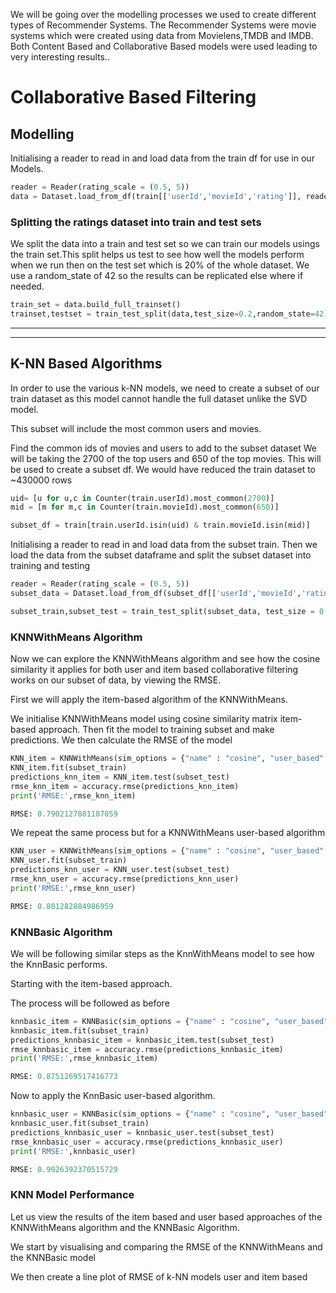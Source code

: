 
We will be going over the modelling processes we used to create different types of Recommender Systems. The Recommender Systems were movie systems which were created using data from Movielens,TMDB and IMDB. Both Content Based and Collaborative Based models were used leading to very interesting results..

# Collaborative Based Filtering

## Modelling
Initialising a reader to read in and load data from the train df for use in our Models.

```python
reader = Reader(rating_scale = (0.5, 5))
data = Dataset.load_from_df(train[['userId','movieId','rating']], reader)
```

### Splitting the ratings dataset into train and test sets
We split the data into a train and test set so we can train our models usings the train set.This split helps us test to see how well the models perform when we run then on the test set which is 20% of the whole dataset. We use a random_state of 42 so the results can be replicated else where if needed.

```python
train_set = data.build_full_trainset()
trainset,testset = train_test_split(data,test_size=0.2,random_state=42)
```
---
---

## K-NN Based Algorithms

In order to use the various k-NN models, we need to create a subset of our train dataset as this model cannot handle the full dataset unlike the SVD model.


This subset will include the most common users and movies.

Find the common ids of movies and users to add to the subset dataset
We will be taking the 2700 of the top users and 650 of the top movies. This will be used to create a subset df. We would have reduced the train dataset to ~430000 rows

```python
uid= [u for u,c in Counter(train.userId).most_common(2700)]
mid = [m for m,c in Counter(train.movieId).most_common(650)]

subset_df = train[train.userId.isin(uid) & train.movieId.isin(mid)]
```
Initialising a reader to read in and load data from the subset train. Then we load the data from the subset dataframe and split the subset dataset into training and testing 

```python
reader = Reader(rating_scale = (0.5, 5))
subset_data = Dataset.load_from_df(subset_df[['userId','movieId','rating']], reader)

subset_train,subset_test = train_test_split(subset_data, test_size = 0.2, random_state = 42)
```


### KNNWithMeans Algorithm

Now we can explore the KNNWithMeans algorithm and see how the cosine similarity it applies for both user and item based  collaborative filtering works on our subset of data, by viewing the RMSE.

First we will apply the item-based algorithm of the KNNWithMeans.

We initialise KNNWithMeans model using cosine similarity matrix item-based approach. Then fit the model to training subset and make predictions. We then calculate the RMSE of the model

```python
KNN_item = KNNWithMeans(sim_options = {"name" : "cosine", "user_based" : False})
KNN_item.fit(subset_train)
predictions_knn_item = KNN_item.test(subset_test)
rmse_knn_item = accuracy.rmse(predictions_knn_item)
print('RMSE:',rmse_knn_item)
```
```python
RMSE: 0.7902127881187059
```

We repeat the same process but for a KNNWithMeans user-based algorithm

```python
KNN_user = KNNWithMeans(sim_options = {"name" : "cosine", "user_based" : True})
KNN_user.fit(subset_train)
predictions_knn_user = KNN_user.test(subset_test)
rmse_knn_user = accuracy.rmse(predictions_knn_user)
print('RMSE:',rmse_knn_user)
```

```python
RMSE: 0.801282884986959
```

### KNNBasic Algorithm

We will be following similar steps as the KnnWithMeans model to see how the KnnBasic performs.

Starting with the item-based approach.

The process will be followed as before

```python
knnbasic_item = KNNBasic(sim_options = {"name" : "cosine", "user_based" : False})
knnbasic_item.fit(subset_train)
predictions_knnbasic_item = knnbasic_item.test(subset_test)
rmse_knnbasic_item = accuracy.rmse(predictions_knnbasic_item)
print('RMSE:',rmse_knnbasic_item)
```
```python
RMSE: 0.8751269517416773
```

Now to apply the KnnBasic user-based algorithm.

```python
knnbasic_user = KNNBasic(sim_options = {"name" : "cosine", "user_based" : True})
knnbasic_user.fit(subset_train)
predictions_knnbasic_user = knnbasic_user.test(subset_test)
rmse_knnbasic_user = accuracy.rmse(predictions_knnbasic_user)
print('RMSE:',knnbasic_user)
```
```python
RMSE: 0.9026392370515729
```

### KNN Model Performance 

Let us view the results of the item based and user based approaches of the KNNWithMeans algorithm and the KNNBasic Algorithm.

We start by visualising and comparing the RMSE of the KNNWithMeans and the KNNBasic model

We then create a line plot of RMSE of k-NN models user and item based
